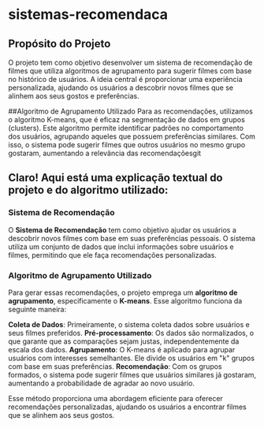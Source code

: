 # sistemas-recomendaca
## Propósito do Projeto
O projeto tem como objetivo desenvolver um sistema de recomendação de filmes que utiliza algoritmos de agrupamento para sugerir filmes com base no histórico de usuários. A ideia central é proporcionar uma experiência personalizada, ajudando os usuários a descobrir novos filmes que se alinhem aos seus gostos e preferências.

##Algoritmo de Agrupamento Utilizado
Para as recomendações, utilizamos o algoritmo K-means, que é eficaz na segmentação de dados em grupos (clusters). Este algoritmo permite identificar padrões no comportamento dos usuários, agrupando aqueles que possuem preferências similares. Com isso, o sistema pode sugerir filmes que outros usuários no mesmo grupo gostaram, aumentando a relevância das recomendaçõesgit

## Claro! Aqui está uma explicação textual do projeto e do algoritmo utilizado:

### Sistema de Recomendação

O **Sistema de Recomendação** tem como objetivo ajudar os usuários a descobrir novos filmes com base em suas preferências pessoais. O sistema utiliza um conjunto de dados que inclui informações sobre usuários e filmes, permitindo que ele faça recomendações personalizadas.

### Algoritmo de Agrupamento Utilizado

Para gerar essas recomendações, o projeto emprega um **algoritmo de agrupamento**, especificamente o **K-means**. Esse algoritmo funciona da seguinte maneira:

 **Coleta de Dados**: Primeiramente, o sistema coleta dados sobre usuários e seus filmes preferidos.
 **Pré-processamento**: Os dados são normalizados, o que garante que as comparações sejam justas, independentemente da escala dos dados.
**Agrupamento**: O K-means é aplicado para agrupar usuários com interesses semelhantes. Ele divide os usuários em "k" grupos com base em suas preferências.
**Recomendação**: Com os grupos formados, o sistema pode sugerir filmes que usuários similares já gostaram, aumentando a probabilidade de agradar ao novo usuário.

Esse método proporciona uma abordagem eficiente para oferecer recomendações personalizadas, ajudando os usuários a encontrar filmes que se alinhem aos seus gostos.